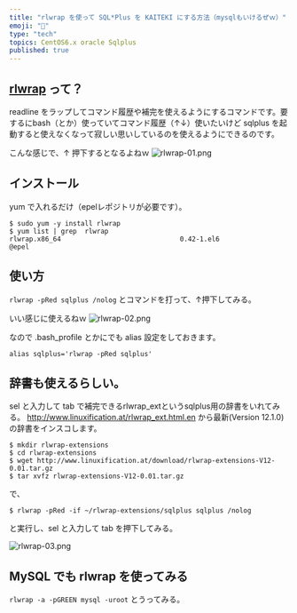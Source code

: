 ```yaml
---
title: "rlwrap を使って SQL*Plus を KAITEKI にする方法（mysqlもいけるぜｗ）"
emoji: "📝"
type: "tech"
topics: CentOS6.x oracle Sqlplus
published: true
---
```


## [rlwrap](http://linux.die.net/man/1/rlwrap) って？
readline をラップしてコマンド履歴や補完を使えるようにするコマンドです。要するにbash（とか）使っていてコマンド履歴（↑↓）使いたいけど sqlplus を起動すると使えなくなって寂しい思いしているのを使えるようにできるのです。

こんな感じで、↑ 押下するとなるよねｗ
![rlwrap-01.png](https://qiita-image-store.s3.amazonaws.com/0/44540/2b69ad94-3c00-fcdf-069c-d2e1c26fe10f.png)

## インストール
yum で入れるだけ（epelレポジトリが必要です）。

```
$ sudo yum -y install rlwrap
$ yum list | grep  rlwrap
rlwrap.x86_64                              0.42-1.el6                   @epel  
```

## 使い方
```rlwrap -pRed sqlplus /nolog``` とコマンドを打って、↑押下してみる。

いい感じに使えるねｗ
![rlwrap-02.png](https://qiita-image-store.s3.amazonaws.com/0/44540/4fdfd42e-d7bb-8aaf-eb37-2a6cbcda5302.png)

なので .bash_profile とかにでも alias 設定をしておきます。

```
alias sqlplus='rlwrap -pRed sqlplus'
```

## 辞書も使えるらしい。
sel と入力して tab で補完できるrlwrap_extというsqlplus用の辞書をいれてみる。
http://www.linuxification.at/rlwrap_ext.html.en から最新(Version 12.1.0)の辞書をインスコします。

```
$ mkdir rlwrap-extensions
$ cd rlwrap-extensions
$ wget http://www.linuxification.at/download/rlwrap-extensions-V12-0.01.tar.gz
$ tar xvfz rlwrap-extensions-V12-0.01.tar.gz 
```

で、

```
$ rlwrap -pRed -if ~/rlwrap-extensions/sqlplus sqlplus /nolog
```

と実行し、sel と入力して tab を押下してみる。

![rlwrap-03.png](https://qiita-image-store.s3.amazonaws.com/0/44540/34734178-d81b-6958-9af8-141ac7ab68fe.png)

## MySQL でも rlwrap を使ってみる
```rlwrap -a -pGREEN mysql -uroot``` とうってみる。



 



